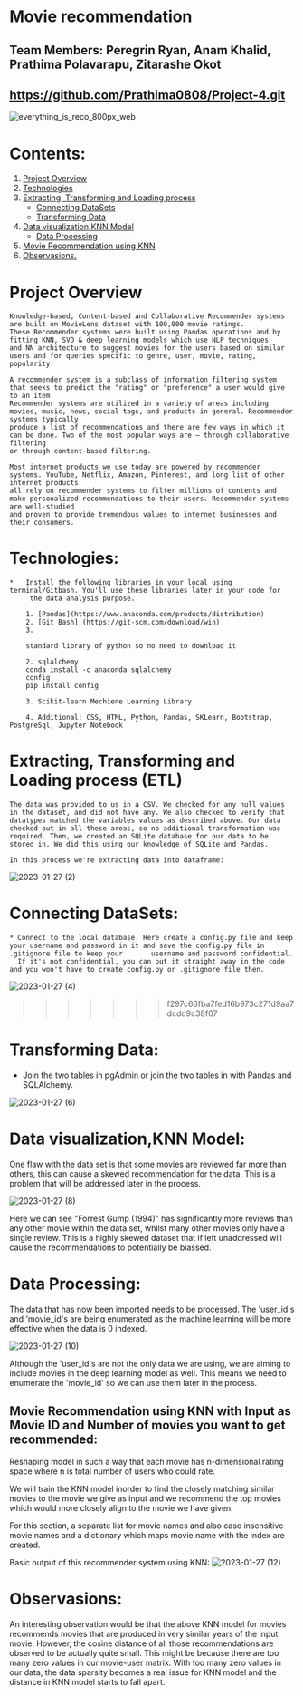 # Movie recommendation

## Team Members: Peregrin Ryan, Anam Khalid, Prathima Polavarapu, Zitarashe Okot

##  https://github.com/Prathima0808/Project-4.git   


![everything_is_reco_800px_web](https://user-images.githubusercontent.com/110397465/213392639-60a5186b-cd73-45ba-bf35-0d90d481d294.jpg)


# Contents:

 1. [Project Overview](https://github.com/Prathima0808/Project-4/edit/main/README.md#project-overview)
 2. [Technologies](https://github.com/Prathima0808/Project-4/edit/main/README.md#technologies)
 3. [Extracting, Transforming and Loading process](https://github.com/Prathima0808/Project-4/edit/main/README.md#extracting-transforming-and-loading-process-etl)
    *  [Connecting DataSets](https://github.com/Prathima0808/Project-4/edit/main/README.md#connecting-datasets)
    *  [Transforming Data](https://github.com/Prathima0808/Project-4/edit/main/README.md#transforming-data)
 4. [Data visualization,KNN Model](https://github.com/Prathima0808/Project-4/edit/main/README.md#data-visualizationknn-model)
    *  [Data Processing](https://github.com/Prathima0808/Project-4/edit/main/README.md#data-processing)
 5. [ Movie Recommendation using KNN](https://github.com/Prathima0808/Project-4/edit/main/README.md#movie-recommendation-using-knn-with-input-as-movie-id-and-number-of-movies-you-want-to-get-recommended)
 6. [Observasions.](https://github.com/Prathima0808/Project-4/edit/main/README.md#observasions)






# Project Overview

    Knowledge-based, Content-based and Collaborative Recommender systems are built on MovieLens dataset with 100,000 movie ratings. 
    These Recommender systems were built using Pandas operations and by fitting KNN, SVD & deep learning models which use NLP techniques 
    and NN architecture to suggest movies for the users based on similar users and for queries specific to genre, user, movie, rating, popularity.

    A recommender system is a subclass of information filtering system that seeks to predict the "rating" or "preference" a user would give to an item. 
    Recommender systems are utilized in a variety of areas including movies, music, news, social tags, and products in general. Recommender systems typically 
    produce a list of recommendations and there are few ways in which it can be done. Two of the most popular ways are – through collaborative filtering
    or through content-based filtering.

    Most internet products we use today are powered by recommender systems. YouTube, Netflix, Amazon, Pinterest, and long list of other internet products 
    all rely on recommender systems to filter millions of contents and make personalized recommendations to their users. Recommender systems are well-studied 
    and proven to provide tremendous values to internet businesses and their consumers.


# Technologies:

    *   Install the following libraries in your local using terminal/Gitbash. You'll use these libraries later in your code for 
         the data analysis purpose.

        1. [Pandas](https://www.anaconda.com/products/distribution)
        2. [Git Bash] (https://git-scm.com/download/win)
        3. 
        
        standard library of python so no need to download it

        2. sqlalchemy
        conda install -c anaconda sqlalchemy
        config
        pip install config

        3. Scikit-learn Mechiene Learning Library

        4. Additional: CSS, HTML, Python, Pandas, SKLearn, Bootstrap, PostgreSql, Jupyter Notebook



# Extracting, Transforming and Loading process (ETL)

    The data was provided to us in a CSV. We checked for any null values in the dataset, and did not have any. We also checked to verify that datatypes matched the variables values as described above. Our data checked out in all these areas, so no additional transformation was required. Then, we created an SQLite database for our data to be stored in. We did this using our knowledge of SQLite and Pandas.

    In this process we're extracting data into dataframe:
    
![2023-01-27 (2)](https://user-images.githubusercontent.com/110397465/214853472-faa4d030-d317-4f3a-a9a7-4c64d655acb7.png)

   # Connecting DataSets:

    * Connect to the local database. Here create a config.py file and keep your username and password in it and save the config.py file in .gitignore file to keep your       username and password confidential. 
      If it's not confidential, you can put it straight away in the code and you won't have to create config.py or .gitignore file then.
 
  ![2023-01-27 (4)](https://user-images.githubusercontent.com/110397465/214854683-4c016cd1-7f95-4ce2-b19d-471241f20a4c.png)
>>>>>>> f297c66fba7fed16b973c271d9aa7dcdd9c38f07
    
   # Transforming Data:
   
   * Join the two tables in pgAdmin or join the two tables in with Pandas and SQLAlchemy.
   
   ![2023-01-27 (6)](https://user-images.githubusercontent.com/110397465/214855691-2d31d597-eb44-4df5-b35f-04979fd2ac36.png)


# Data visualization,KNN Model:


One flaw with the data set is that some movies are reviewed far more than others, this can cause a skewed recommendation for the data. This is a problem 
that will be addressed later in the process.


    
![2023-01-27 (8)](https://user-images.githubusercontent.com/110397465/214870182-2429c79a-efde-466d-a491-f6626c00139f.png)


Here we can see "Forrest Gump (1994)" has significantly more reviews than any other movie within the data set, whilst many other movies only have a single 
review. This is a highly skewed dataset that if left unaddressed will cause the recommendations to potentially be biassed.

# Data Processing:

The data that has now been imported needs to be processed. The 'user_id's and 'movie_id's are being enumerated as the machine learning will be more effective when the data is 0 indexed.

![2023-01-27 (10)](https://user-images.githubusercontent.com/110397465/214871911-6b71f511-beb4-4a22-9517-051d82a55f73.png)

Although the 'user_id's are not the only data we are using, we are aiming to include movies in the deep learning model as well. This means we need to enumerate the 'movie_id' so we can use them later in the process.



## Movie Recommendation using KNN with Input as Movie ID and Number of movies you want to get recommended:


  Reshaping model in such a way that each movie has n-dimensional rating space where n is total number of users who could rate.

We will train the KNN model inorder to find the closely matching similar movies to the movie we give as input and we recommend the top movies which would more closely align to the movie we have given.

For this section, a separate list for movie names and also case insensitive movie names and a dictionary which maps movie name with the index are created.

Basic output of this recommender system using KNN:
![2023-01-27 (12)](https://user-images.githubusercontent.com/110397465/214875021-e4bf1bd2-59e0-4238-afed-ccc8b256510e.png)

# Observasions:  

  An interesting observation would be that the above KNN model for movies recommends movies that are produced in very similar years of the input movie. However, the cosine distance of all those recommendations are observed to be actually quite small. This might be because there are too many zero values in our movie-user matrix. With too many zero values in our data, the data sparsity becomes a real issue for KNN model and the distance in KNN model starts to fall apart.









    





